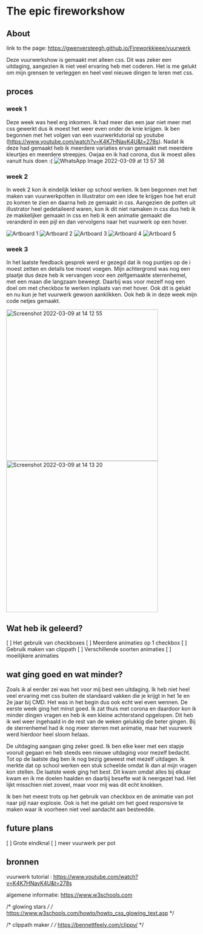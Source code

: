 # The epic fireworkshow

## About
link to the page: https://gwenversteegh.github.io/Fireworkkieee/vuurwerk

Deze vuurwerkshow is gemaakt met alleen css. Dit was zeker een uitdaging, aangezien ik niet veel ervaring heb met coderen. Het is me gelukt om mijn grensen te verleggen en heel veel nieuwe dingen te leren met css.

## proces

### week 1
Deze week was heel erg inkomen. Ik had meer dan een jaar niet meer met css gewerkt dus ik moest het weer even onder de knie krijgen. Ik ben begonnen met het volgen van een vuurwerktutorial op youtube (https://www.youtube.com/watch?v=K4K7HNavK4U&t=278s). Nadat ik deze had gemaakt heb ik meerdere variaties ervan gemaakt met meerdere kleurtjes en meerdere streepjes. Owjaa en ik had corona, dus ik moest alles vanuit huis doen :(
![WhatsApp Image 2022-03-09 at 13 57 36](https://user-images.githubusercontent.com/70900763/157447305-36bde7c9-5a04-4263-a08b-9b5fe7b3168f.jpeg)


### week 2
In week 2 kon ik eindelijk lekker op school werken. 
Ik ben begonnen met het maken van vuurwerkpotten in illustrator om een idee te krijgen hoe het eruit zo komen te zien en daarna heb ze gemaakt in css. Aangezien de potten uit illustrator heel gedetaileerd waren, kon ik dit niet namaken in css dus heb ik ze makkelijker gemaakt in css  en heb ik een animatie gemaakt die veranderd in een pijl en dan vervolgens naar het vuurwerk op een hover. 

![Artboard 1](https://user-images.githubusercontent.com/70900763/157446814-01f06cbc-6108-4d5d-862b-4872da54b80a.png) 
![Artboard 2](https://user-images.githubusercontent.com/70900763/157446779-762100fb-fe42-4a27-9de7-1bbeee20895c.png)
![Artboard 3](https://user-images.githubusercontent.com/70900763/157446967-9f5da6fa-e7e8-419b-9090-9b4e61889994.png)
![Artboard 4](https://user-images.githubusercontent.com/70900763/157446983-515ab384-e1c2-4c9f-97f8-65158df13e43.png)
![Artboard 5](https://user-images.githubusercontent.com/70900763/157447002-83aab7e4-b714-4023-bedf-1f1b90677373.png)

### week 3
In het laatste feedback gesprek werd er gezegd dat ik nog puntjes op de i moest zetten en details toe moest voegen. Mijn achtergrond was nog een plaatje dus deze heb ik vervangen voor een zelfgemaakte sterrenhemel, met een maan die langzaam beweegt. Daarbij was voor mezelf nog een doel om met checkbox te werken inplaats van met hover. Ook dit is gelukt en nu kun je het vuurwerk gewoon aanklikken. Ook heb ik in deze week mijn code netjes gemaakt.

<img width="400" alt="Screenshot 2022-03-09 at 14 12 55" src="https://user-images.githubusercontent.com/70900763/157448526-e9c3ab24-5443-4c7a-b3dc-40a8b1e634bd.png">
<img width="400" alt="Screenshot 2022-03-09 at 14 13 20" src="https://user-images.githubusercontent.com/70900763/157448588-3b9c1d2a-b8c7-460e-b6c0-a79ca704f8c2.png">

## Wat heb ik geleerd?
[ ] Het gebruik van checkboxes
[ ] Meerdere animaties op 1 checkbox
[ ] Gebruik maken van clippath
[ ] Verschillende soorten animaties
[ ] moeilijkere animaties

## wat ging goed en wat minder?
Zoals ik al eerder zei was het voor mij best een uitdaging. Ik heb niet heel veel ervaring met css buiten de standaard vakken die je krijgt in het 1e en 2e jaar bij CMD. Het was in het begin dus ook echt wel even wennen. De eerste week ging het minst goed. Ik zat thuis met corona en daardoor kon ik minder dingen vragen en heb ik een kleine achterstand opgelopen. Dit heb ik wel weer ingehaald in de rest van de weken gelukkig die beter gingen. Bij de sterrenhemel had ik nog meer sterren met animatie, maar het vuurwerk werd hierdoor heel sloom helaas.

De uitdaging aangaan ging zeker goed. Ik ben elke keer met een stapje vooruit gegaan en heb steeds een nieuwe uitdaging voor mezelf bedacht. Tot op de laatste dag ben ik nog bezig geweest met mezelf uitdagen. Ik merkte dat op school werken een stuk scheelde omdat ik dan al mijn vragen kon stellen. De laatste week ging het best. Dit kwam omdat alles bij elkaar kwam en ik me doelen haalden en daarbij besefte wat ik neergezet had. Het lijkt misschien niet zoveel, maar voor mij was dit echt knokken. 

Ik ben het meest trots op het gebruik van checkbox en de animatie van pot naar pijl naar explosie. Ook is het me gelukt om het goed responsive te maken waar ik voorheen niet veel aandacht aan besteedde. 

## future plans
[ ] Grote eindknal
[ ] meer vuurwerk per pot

## bronnen
 vuurwerk tutorial : 
 https://www.youtube.com/watch?v=K4K7HNavK4U&t=278s 

algemene informatie: 
https://www.w3schools.com 

/* glowing stars */
/* https://www.w3schools.com/howto/howto_css_glowing_text.asp */

/* clippath maker */
/* https://bennettfeely.com/clippy/ */
